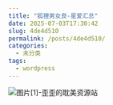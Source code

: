 ```yaml
---
title: "狐狸男女良-星爱汇总"
date: 2025-07-03T17:30:42
slug: 4de4d510
permalink: /posts/4de4d510/
categories:
  - 未分类
tags:
  - wordpress
---
```


![图片[1]-歪歪的耽美资源站](/images/wp/4de4d510-cbcd9e5c.jpg)
